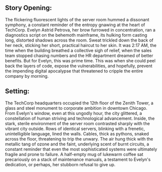 ## Story Opening:

The flickering fluorescent lights of the server room hummed a dissonant symphony, a constant reminder of the entropy gnawing at the heart of TechCorp. Evelyn Astrid Petrova, her brow furrowed in concentration, ran a diagnostics script on the behemoth mainframe, its hulking form casting long, distorted shadows across the room. Sweat trickled down the back of her neck, sticking her short, practical haircut to her skin. It was 2:17 AM, the time when the building breathed a collective sigh of relief, when the sales team stopped chasing numbers and the HR department dreamed of better benefits. But for Evelyn, this was prime time. This was when she could peel back the layers of code, expose the vulnerabilities, and hopefully, prevent the impending digital apocalypse that threatened to cripple the entire company by morning.

## Setting:

The TechCorp headquarters occupied the 12th floor of the Zenith Tower, a glass and steel monument to corporate ambition in downtown Chicago. From Evelyn's window, even at this ungodly hour, the city glittered, a constellation of human striving and technological advancement. Inside, the stark, sterile environment of the server room contrasted sharply with the vibrant city outside. Rows of identical servers, blinking with a frenetic, unintelligible language, lined the walls. Cables, thick as pythons, snaked across the floor, threatening to trip the unwary. The air hung thick with the metallic tang of ozone and the faint, underlying scent of burnt circuits, a constant reminder that even the most sophisticated systems were ultimately fragile and prone to failure. A half-empty mug of lukewarm coffee sat precariously on a stack of maintenance manuals, a testament to Evelyn's dedication, or perhaps, her stubborn refusal to give up.
